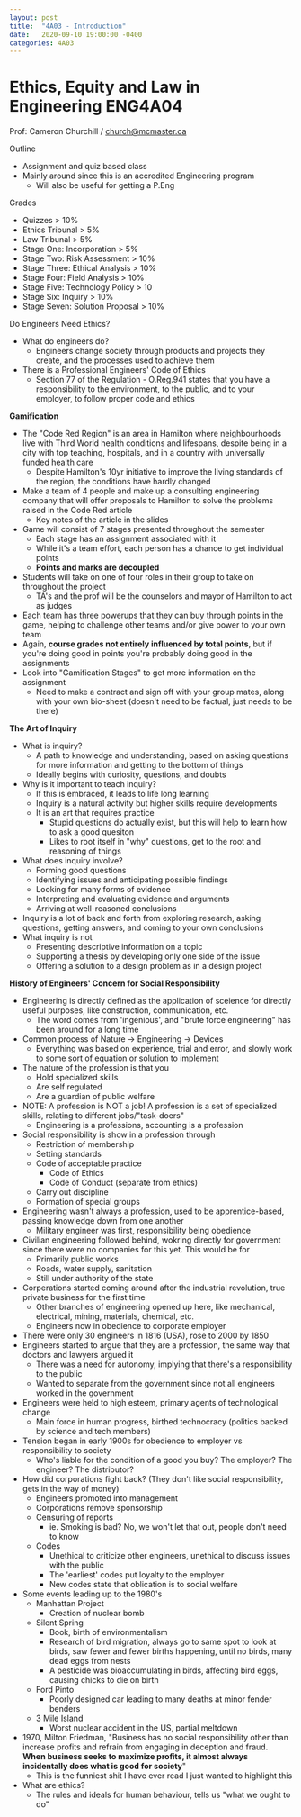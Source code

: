 ```yaml
---
layout: post
title:  "4A03 - Introduction"
date:   2020-09-10 19:00:00 -0400
categories: 4A03
---
```


Ethics, Equity and Law in Engineering ENG4A04
===

Prof: Cameron Churchill / church@mcmaster.ca

Outline
- Assignment and quiz based class
- Mainly around since this is an accredited Engineering program
    - Will also be useful for getting a P.Eng

Grades
- Quizzes > 10%
- Ethics Tribunal > 5%
- Law Tribunal > 5%
- Stage One: Incorporation > 5%
- Stage Two: Risk Assessment > 10%
- Stage Three: Ethical Analysis > 10%
- Stage Four: Field Analysis > 10%
- Stage Five: Technology Policy > 10
- Stage Six: Inquiry > 10%
- Stage Seven: Solution Proposal > 10%

Do Engineers Need Ethics?
- What do engineers do?
    - Engineers change society through products and projects they create, and the processes used to achieve them
- There is a Professional Engineers' Code of Ethics
    - Section 77 of the Regulation - O.Reg.941 states that you have a responsibility to the environment, to the public, and to your employer, to follow proper code and ethics

**Gamification**
- The "Code Red Region" is an area in Hamilton where neighbourhoods live with Third World health conditions and lifespans, despite being in a city with top teaching, hospitals, and in a country with universally funded health care
    - Despite Hamilton's 10yr initiative to improve the living standards of the region, the conditions have hardly changed
- Make a team of 4 people and make up a consulting engineering company that will offer proposals to Hamilton to solve the problems raised in the Code Red article
    - Key notes of the article in the slides
- Game will consist of 7 stages presented throughout the semester
    - Each stage has an assignment associated with it
    - While it's a team effort, each person has a chance to get individual points
    - **Points and marks are decoupled**
- Students will take on one of four roles in their group to take on throughout the project
    - TA's and the prof will be the counselors and mayor of Hamilton to act as judges
- Each team has three powerups that they can buy through points in the game, helping to challenge other teams and/or give power to your own team
- Again, **course grades not entirely influenced by total points**, but if you're doing good in points you're probably doing good in the assignments
- Look into "Gamification Stages" to get more information on the assignment
    - Need to make a contract and sign off with your group mates, along with your own bio-sheet (doesn't need to be factual, just needs to be there)

**The Art of Inquiry**
- What is inquiry?
    - A path to knowledge and understanding, based on asking questions for more information and getting to the bottom of things
    - Ideally begins with curiosity, questions, and doubts
- Why is it important to teach inquiry?
    - If this is embraced, it leads to life long learning
    - Inquiry is a natural activity but higher skills require developments
    - It is an art that requires practice
        - Stupid questions do actually exist, but this will help to learn how to ask a good quesiton
        - Likes to root itself in "why" questions, get to the root and reasoning of things
- What does inquiry involve?
    - Forming good questions
    - Identifying issues and anticipating possible findings
    - Looking for many forms of evidence
    - Interpreting and evaluating evidence and arguments
    - Arriving at well-reasoned conclusions
- Inquiry is a lot of back and forth from exploring research, asking questions, getting answers, and coming to your own conclusions
- What inquiry is not
    - Presenting descriptive information on a topic
    - Supporting a thesis by developing only one side of the issue
    - Offering a solution to a design problem as in a design project

**History of Engineers' Concern for Social Responsibility**
- Engineering is directly defined as the application of sceience for directly useful purposes, like construction, communication, etc.
    - The word comes from 'ingenious', and "brute force engineering" has been around for a long time
- Common process of Nature -> Engineering -> Devices
    - Everything was based on experience, trial and error, and slowly work to some sort of equation or solution to implement
- The nature of the profession is that you
    - Hold specialized skills
    - Are self regulated
    - Are a guardian of public welfare
- NOTE: A profession is NOT a job! A profession is a set of specialized skills, relating to different jobs/"task-doers"
    - Engineering is a professions, accounting is a profession
- Social responsibility is show in a profession through
    - Restriction of membership
    - Setting standards
    - Code of acceptable practice
        - Code of Ethics
        - Code of Conduct (separate from ethics)
    - Carry out discipline
    - Formation of special groups
- Engineering wasn't always a profession, used to be apprentice-based, passing knowledge down from one another
    - Military engineer was first, responsibility being obedience
- Civilian engineering followed behind, wokring directly for government since there were no companies for this yet. This would be for
    - Primarily public works
    - Roads, water supply, sanitation
    - Still under authority of the state
- Corperations started coming around after the industrial revolution, true private business for the first time
    - Other branches of engineering opened up here, like mechanical, electrical, mining, materials, chemical, etc.
    - Engineers now in obedience to corporate employer
- There were only 30 engineers in 1816 (USA), rose to 2000 by 1850
- Engineers started to argue that they are a profession, the same way that doctors and lawyers argued it
    - There was a need for autonomy, implying that there's a responsibility to the public
    - Wanted to separate from the government since not all engineers worked in the government
- Engineers were held to high esteem, primary agents of technological change
    - Main force in human progress, birthed technocracy (politics backed by science and tech members)
- Tension began in early 1900s for obedience to employer vs responsibility to society
    - Who's liable for the condition of a good you buy? The employer? The engineer? The distributor?
- How did corporations fight back? (They don't like social responsibility, gets in the way of money)
    - Engineers promoted into management
    - Corporations remove sponsorship
    - Censuring of reports
        - ie. Smoking is bad? No, we won't let that out, people don't need to know
    - Codes
        - Unethical to criticize other engineers, unethical to discuss issues with the public
        - The 'earliest' codes put loyalty to the employer
        - New codes state that oblication is to social welfare
- Some events leading up to the 1980's
    - Manhattan Project
        - Creation of nuclear bomb
    - Silent Spring
        - Book, birth of environmentalism
        - Research of bird migration, always go to same spot to look at birds, saw fewer and fewer births happening, until no birds, many dead eggs from nests
        - A pesticide was bioaccumulating in birds, affecting bird eggs, causing chicks to die on birth
    - Ford Pinto
        - Poorly designed car leading to many deaths at minor fender benders
    - 3 Mile Island
        - Worst nuclear accident in the US, partial meltdown
- 1970, Milton Friedman, "Business has no social responsibility other than increase profits and refrain from engaging in deception and fraud. **When business seeks to maximize profits, it almost always incidentally does what is good for society**"
    - This is the funniest shit I have ever read I just wanted to highlight this
- What are ethics?
    - The rules and ideals for human behaviour, tells us "what we ought to do"
